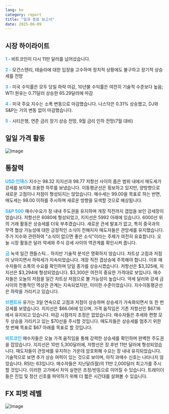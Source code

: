```yaml
---
lang: ko
category: report
title: "일과 종료 보고서"
date: 2025-06-09
---
```



<h2>시장 하이라이트</h2>
<strong style="color: #2caef7;">1 - </strong> 비트코인이 다시 11만 달러를 넘어섰습니다.

<strong style="color: #2caef7;">2 - </strong> 모건스탠리, 테슬라에 대한 입장을 고수하며 정치적 상황에도 불구하고 장기적 상승세를 전망

<strong style="color: #2caef7;">3 - </strong> 미국 수익률은 모두 당일 하락 마감, 10년물 수익률은 여전히 기술적 수준보다 높음; WTI 원유는 0.71달러 상승한 65.29달러에 마감

<strong style="color: #2caef7;">4 - </strong> 미국 주요 지수는 소폭 변동으로 마감했습니다. 나스닥은 0.31% 상승했고, DJ와 S&P는 거의 변동 없이 마감했습니다.


<strong style="color: #2caef7;">5 - </strong> 시티은행, 연준 금리 장기 상승 전망, 9월 금리 인하 전망(7월 대비)



<h2>일일 가격 활동</h2>
<img src="https://markleighedu.github.io/img/Jun-2025/09-Jun-2025/price.jpg" alt="Image"/>

<h2>통찰력</h2>
<strong style="color: #2caef7;">USD 인덱스</strong> 지수는 98.32 지지선과 98.77 저항선 사이의 좁은 범위 내에서 매도세가 강세를 보이며 조용한 하루를 보냈습니다. 이동평균선은 횡보하고 있지만, 양방향으로 새로운 고점이나 저점이 형성되지는 않았습니다. 매수세는 99.00을 목표로 하는 반면, 매도세는 98.00 이하를 주시하며 새로운 방향을 모색할 것으로 예상됩니다.

<strong style="color: #2caef7;">S&P 500</strong> 매수/수요가 장 내내 주도권을 유지하며 개장 직전까지 갭업을 보인 강세장이었습니다. 저항선은 6080에 형성되었고, 지지선은 5992 아래에 있습니다. 6000선 위의 거래 활동은 상승세를 더욱 부추겼습니다. 새로운 관세 발표가 없고, 특히 중국과의 무역 협상 가능성에 대한 긍정적인 소식이 전해지자 매도자들은 관망세를 유지했습니다. 주가 지수와 관련하여 "소식이 없으면 좋은 소식"이라는 주제가 여전히 유효합니다. 오늘 시장 활동은 달러 약세와 주식 강세 사이의 역관계를 확인시켜 줍니다.

<strong style="color: #2caef7;">금</strong> 녹색 일간 캔들스틱… 하지만 기술적 분석은 명확하지 않습니다. 차트상 고점과 저점이 낮아지면서 하락세가 지속되었습니다. 개장 직전 갭상승에 주목해야 합니다. 이후 매수자들이 소폭의 수요를 확인하며 당일 종가를 상승시켰습니다. 저항선은 $3,325에, 지지선은 $3,294에 형성되었습니다. $3,300은 여전히 중요한 가격대로 보입니다. 매수자들은 오늘의 저점을 일간 차트상 저점으로 볼 가능성이 높습니다. 약세 달러와 강세 금 사이의 전통적인 역상관 관계는 지속되었지만, 미미한 수준이었습니다. 지수이동평균선은 하락을 가리키고 있습니다.

<strong style="color: #2caef7;">브렌트유</strong> 유가는 3일 연속으로 고점과 저점이 상승하며 상승세가 가속화되면서 또 한 번 강세를 보였습니다. 지지선은 $66.06에 있으며, 가격 움직임은 기존 저항선인 $67.16에서 유지되고 있습니다. 마감 시점까지 조정은 없었습니다. 매수자들은 추세와 편향 모두 상승을 가리키고 있는 $70선을 주시할 것입니다. 매도자들은 상승세를 멈추기 위한 첫 번째 목표로 $67 아래를 목표로 할 것입니다.

<strong style="color: #2caef7;">비트코인</strong> 매수자들은 오늘 가격 움직임을 통해 강력한 상승세를 확인하며 완벽한 주도권을 잡았습니다. 지지선은 10만 5,300달러에, 저항선은 장 후반 11만 달러에 형성되었습니다. 매도자들이 관망세를 유지하는 가운데 암호화폐 수요는 장 내내 유지되었습니다. 기술적으로 보면 추가 상승 여력이 있는 것으로 보이며, 아직 과매수 신호는 나타나지 않았습니다. RSI는 63입니다. 매수자들은 지난달(5월)의 11만 2,000달러 최고가를 주시할 것입니다. 이러한 고가에서 차익 실현은 조정/반등으로 이어질 수 있습니다. 트레이더들은 진입 및 청산 신호를 파악하기 위해 더 짧은 시간대를 살펴볼 수 있습니다.



<h2>FX 피벗 레벨</h2>
<img src="https://markleighedu.github.io/img/Jun-2025/09-Jun-2025/pivot.jpg" alt="Image"/>